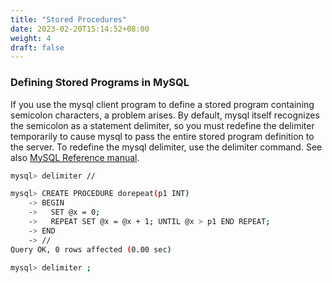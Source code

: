 ```yaml
---
title: "Stored Procedures"
date: 2023-02-20T15:14:52+08:00
weight: 4
draft: false
---
```


### Defining Stored Programs in MySQL

If you use the mysql client program to define a stored program containing semicolon characters, a problem arises. By default, mysql itself recognizes the semicolon as a statement delimiter, so you must redefine the delimiter temporarily to cause mysql to pass the entire stored program definition to the server. To redefine the mysql delimiter, use the delimiter command. See also [MySQL Reference manual](https://dev.mysql.com/doc/refman/8.0/en/stored-programs-defining.html).

``` bash
mysql> delimiter //

mysql> CREATE PROCEDURE dorepeat(p1 INT)
    -> BEGIN
    ->   SET @x = 0;
    ->   REPEAT SET @x = @x + 1; UNTIL @x > p1 END REPEAT;
    -> END
    -> //
Query OK, 0 rows affected (0.00 sec)

mysql> delimiter ;
```
